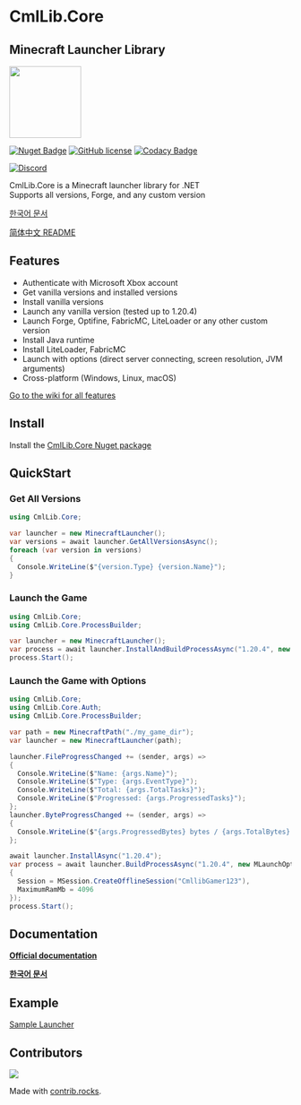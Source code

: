 # CmlLib.Core

## Minecraft Launcher Library

<img src='https://raw.githubusercontent.com/CmlLib/CmlLib.Core/master/icon.png' width=128>

[![Nuget Badge](https://img.shields.io/nuget/v/CmlLib.Core)](https://www.nuget.org/packages/CmlLib.Core)
[![GitHub license](https://img.shields.io/github/license/Naereen/StrapDown.js.svg)](https://github.com/CmlLib/CmlLib.Core/blob/master/LICENSE)
[![Codacy Badge](https://app.codacy.com/project/badge/Grade/3f55a130ec3f4bccb55e7def97cfa2ce)](https://www.codacy.com/gh/CmlLib/CmlLib.Core/dashboard?utm_source=github.com\&utm_medium=referral\&utm_content=CmlLib/CmlLib.Core\&utm_campaign=Badge_Grade)

[![Discord](https://img.shields.io/discord/795952027443527690?label=discord\&logo=discord\&style=for-the-badge)](https://discord.gg/cDW2pvwHSc)

CmlLib.Core is a Minecraft launcher library for .NET\
Supports all versions, Forge, and any custom version

[한국어 문서](https://alphabs.gitbook.io/cmllib/v/ko/cmllib.core/cmllib)

[简体中文 README](https://github.com/AlphaBs/CmlLib.Core/blob/master/docs/README-chs.md)

## Features

* Authenticate with Microsoft Xbox account
* Get vanilla versions and installed versions
* Install vanilla versions
* Launch any vanilla version (tested up to 1.20.4)
* Launch Forge, Optifine, FabricMC, LiteLoader or any other custom version
* Install Java runtime
* Install LiteLoader, FabricMC
* Launch with options (direct server connecting, screen resolution, JVM arguments)
* Cross-platform (Windows, Linux, macOS)

[Go to the wiki for all features](https://alphabs.gitbook.io/cmllib/cmllib.core/cmllib)

## Install

Install the [CmlLib.Core Nuget package](https://www.nuget.org/packages/CmlLib.Core)

## QuickStart

### Get All Versions

```csharp
using CmlLib.Core;

var launcher = new MinecraftLauncher();
var versions = await launcher.GetAllVersionsAsync();
foreach (var version in versions)
{
  Console.WriteLine($"{version.Type} {version.Name}");
}
```

### Launch the Game

```csharp
using CmlLib.Core;
using CmlLib.Core.ProcessBuilder;

var launcher = new MinecraftLauncher();
var process = await launcher.InstallAndBuildProcessAsync("1.20.4", new MLaunchOption());
process.Start();
```

### Launch the Game with Options

```csharp
using CmlLib.Core;
using CmlLib.Core.Auth;
using CmlLib.Core.ProcessBuilder;

var path = new MinecraftPath("./my_game_dir");
var launcher = new MinecraftLauncher(path);

launcher.FileProgressChanged += (sender, args) =>
{
  Console.WriteLine($"Name: {args.Name}");
  Console.WriteLine($"Type: {args.EventType}");
  Console.WriteLine($"Total: {args.TotalTasks}");
  Console.WriteLine($"Progressed: {args.ProgressedTasks}");
};
launcher.ByteProgressChanged += (sender, args) =>
{
  Console.WriteLine($"{args.ProgressedBytes} bytes / {args.TotalBytes} bytes");
};

await launcher.InstallAsync("1.20.4");
var process = await launcher.BuildProcessAsync("1.20.4", new MLaunchOption
{
  Session = MSession.CreateOfflineSession("CmllibGamer123"),
  MaximumRamMb = 4096
});
process.Start();
```

## Documentation

**[Official documentation](https://alphabs.gitbook.io/cmllib/cmllib.core/cmllib)**

**[한국어 문서](https://alphabs.gitbook.io/cmllib/v/ko/cmllib.core/cmllib)**

## Example

[Sample Launcher](https://github.com/CmlLib/CmlLib-Minecraft-Launcher)

## Contributors

<a href="https://github.com/cmllib/cmllib.core/graphs/contributors">
  <img src="https://contrib.rocks/image?repo=cmllib/cmllib.core" />
</a>

Made with [contrib.rocks](https://contrib.rocks).

